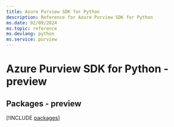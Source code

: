 ```yaml
---
title: Azure Purview SDK for Python
description: Reference for Azure Purview SDK for Python
ms.date: 02/09/2024
ms.topic: reference
ms.devlang: python
ms.service: purview
---
```

# Azure Purview SDK for Python - preview
## Packages - preview
[!INCLUDE [packages](purview-index.md)]